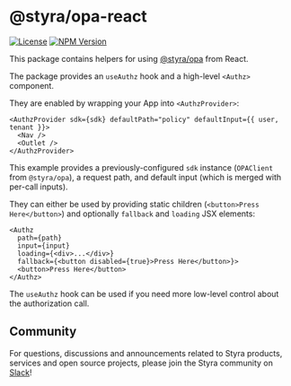 # @styra/opa-react

[![License](https://img.shields.io/badge/License-Apache_2.0-blue.svg)](https://opensource.org/licenses/Apache-2.0)
[![NPM Version](https://img.shields.io/npm/v/%40styra%2Fopa-react?style=flat&color=%2324b6e0)](https://www.npmjs.com/package/@styra/opa-react)

This package contains helpers for using [@styra/opa](https://www.npmjs.com/package/@styra/opa) from React.

The package provides an `useAuthz` hook and a high-level `<Authz>` component.

They are enabled by wrapping your App into `<AuthzProvider>`:

```tsx
<AuthzProvider sdk={sdk} defaultPath="policy" defaultInput={{ user, tenant }}>
  <Nav />
  <Outlet />
</AuthzProvider>
```

This example provides a previously-configured `sdk` instance (`OPAClient` from `@styra/opa`), a request path, and default input (which is merged with per-call inputs).

They can either be used by providing static children (`<button>Press Here</button>`) and optionally `fallback` and `loading` JSX elements:
```tsx
<Authz
  path={path}
  input={input}
  loading={<div>...</div>}
  fallback={<button disabled={true}>Press Here</button>}>
  <button>Press Here</button>
</Authz>
```

The `useAuthz` hook can be used if you need more low-level control about the authorization call.


## Community

For questions, discussions and announcements related to Styra products, services and open source projects, please join
the Styra community on [Slack](https://communityinviter.com/apps/styracommunity/signup)!
